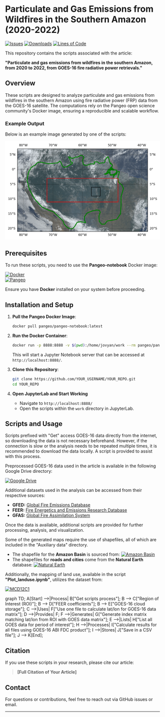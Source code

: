 # Particulate and Gas Emissions from Wildfires in the Southern Amazon (2020-2022)

[![Issues](https://img.shields.io/github/issues/YOUR_USERNAME/YOUR_REPO)](https://github.com/YOUR_USERNAME/YOUR_REPO/issues)
[![Downloads](https://img.shields.io/github/downloads/YOUR_USERNAME/YOUR_REPO/total)](https://github.com/YOUR_USERNAME/YOUR_REPO/releases)
[![Lines of Code](https://img.shields.io/tokei/lines/github/YOUR_USERNAME/YOUR_REPO)](https://github.com/YOUR_USERNAME/YOUR_REPO)

This repository contains the scripts associated with the article:

**"Particulate and gas emissions from wildfires in the southern Amazon, from 2020 to 2022, from GOES-16 fire radiative power retrievals."**

## Overview
These scripts are designed to analyze particulate and gas emissions from wildfires in the southern Amazon using fire radiative power (FRP) data from the GOES-16 satellite. The computations rely on the Pangeo open science community's Docker image, ensuring a reproducible and scalable workflow.

### Example Output
Below is an example image generated by one of the scripts:

![Example Output](Images/True_color_amazon.png)

## Prerequisites
To run these scripts, you need to use the **Pangeo-notebook** Docker image:

[![Docker](https://img.shields.io/badge/Docker-Hub-blue?logo=docker)](https://hub.docker.com/r/pangeo/pangeo-notebook)  
[![Pangeo](https://img.shields.io/badge/Pangeo-Open%20Science-green?logo=python)](https://www.pangeo.io/)

Ensure you have **Docker** installed on your system before proceeding.

## Installation and Setup

1. **Pull the Pangeo Docker Image**:
   ```sh
   docker pull pangeo/pangeo-notebook:latest
   ```

2. **Run the Docker Container**:
   ```sh
   docker run -p 8888:8888 -v $(pwd):/home/jovyan/work --rm pangeo/pangeo-notebook
   ```
   This will start a Jupyter Notebook server that can be accessed at `http://localhost:8888/`.

3. **Clone this Repository**:
   ```sh
   git clone https://github.com/YOUR_USERNAME/YOUR_REPO.git
   cd YOUR_REPO
   ```

4. **Open JupyterLab and Start Working**
   - Navigate to `http://localhost:8888/`
   - Open the scripts within the `work` directory in JupyterLab.

## Scripts and Usage
Scripts prefixed with "Get" access GOES-16 data directly from the internet, so downloading the data is not necessary beforehand. However, if the connection is slow or the analysis needs to be repeated multiple times, it is recommended to download the data locally. A script is provided to assist with this process.

Preprocessed GOES-16 data used in the article is available in the following Google Drive directory:

[![Google Drive](https://img.shields.io/badge/Google%20Drive-Preprocessed%20GOES--16%20Data-yellow?logo=google-drive)](https://drive.google.com/drive/folders/1W61s7nVHnFUXPmcWT-ygnxPznFd-3ama?usp=sharing)

Additional datasets used in the analysis can be accessed from their respective sources:

- **GFED:** [Global Fire Emissions Database](https://www.globalfiredata.org/data.html)
- **FEER:** [Fire Energetics and Emissions Research Database](https://feer.gsfc.nasa.gov/data/emissions/)
- **GFAS:** [Global Fire Assimilation System](https://ads.atmosphere.copernicus.eu/datasets/cams-global-fire-emissions-gfas?tab=download)

Once the data is available, additional scripts are provided for further processing, analysis, and visualization.

Some of the generated maps require the use of shapefiles, all of which are included in the "Auxiliary data" directory.

- The shapefile for the **Amazon Basin** is sourced from: [![Amazon Basin](https://img.shields.io/badge/Amazon_Basin-Map-blue)](https://cartographyvectors.com/map/1255-amazon-basin)
- The shapefiles for **roads and cities** come from the **Natural Earth** database: [![Natural Earth](https://img.shields.io/badge/Natural_Earth-Data-green)](https://www.naturalearthdata.com/)

Additionally, the mapping of land use, available in the script **"Plot_landuse.ipynb"**, utilizes the dataset from:

[![MCD12C1](https://img.shields.io/badge/NASA-Earthdata-orange?logo=nasa)](https://www.earthdata.nasa.gov/data/catalog?keyword=MCD12C1)


graph TD;
    A[Start] -->|Process| B["Get scripts process"];
    B --> C["Region of Interest (ROI)"];
    B --> D["FEER coefficients"];
    B --> E["GOES-16 cloud storage"];
    C -->|Uses| F["Use one file to calculate lat/lon for GOES-16 data matrix"];
    D -->|Provides| F;
    F -->|Generates| G["Generate index matrix matching lat/lon from ROI with GOES data matrix"];
    E -->|Lists| H["List all GOES data for period of interest"];
    H -->|Processes| I["Calculate results for all files using GOES-16 ABI FDC product"];
    I -->|Stores| J["Save in a CSV file"];
    J --> K[End];


## Citation
If you use these scripts in your research, please cite our article:
> **[Full Citation of Your Article]**

## Contact
For questions or contributions, feel free to reach out via GitHub issues or email.

---
